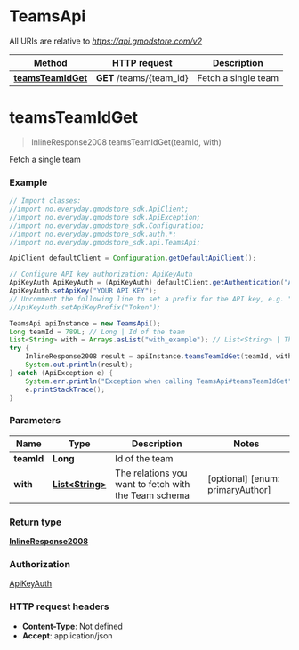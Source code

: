 # TeamsApi

All URIs are relative to *https://api.gmodstore.com/v2*

Method | HTTP request | Description
------------- | ------------- | -------------
[**teamsTeamIdGet**](TeamsApi.md#teamsTeamIdGet) | **GET** /teams/{team_id} | Fetch a single team

<a name="teamsTeamIdGet"></a>
# **teamsTeamIdGet**
> InlineResponse2008 teamsTeamIdGet(teamId, with)

Fetch a single team

### Example
```java
// Import classes:
//import no.everyday.gmodstore_sdk.ApiClient;
//import no.everyday.gmodstore_sdk.ApiException;
//import no.everyday.gmodstore_sdk.Configuration;
//import no.everyday.gmodstore_sdk.auth.*;
//import no.everyday.gmodstore_sdk.api.TeamsApi;

ApiClient defaultClient = Configuration.getDefaultApiClient();

// Configure API key authorization: ApiKeyAuth
ApiKeyAuth ApiKeyAuth = (ApiKeyAuth) defaultClient.getAuthentication("ApiKeyAuth");
ApiKeyAuth.setApiKey("YOUR API KEY");
// Uncomment the following line to set a prefix for the API key, e.g. "Token" (defaults to null)
//ApiKeyAuth.setApiKeyPrefix("Token");

TeamsApi apiInstance = new TeamsApi();
Long teamId = 789L; // Long | Id of the team
List<String> with = Arrays.asList("with_example"); // List<String> | The relations you want to fetch with the Team schema
try {
    InlineResponse2008 result = apiInstance.teamsTeamIdGet(teamId, with);
    System.out.println(result);
} catch (ApiException e) {
    System.err.println("Exception when calling TeamsApi#teamsTeamIdGet");
    e.printStackTrace();
}
```

### Parameters

Name | Type | Description  | Notes
------------- | ------------- | ------------- | -------------
 **teamId** | **Long**| Id of the team |
 **with** | [**List&lt;String&gt;**](String.md)| The relations you want to fetch with the Team schema | [optional] [enum: primaryAuthor]

### Return type

[**InlineResponse2008**](InlineResponse2008.md)

### Authorization

[ApiKeyAuth](../README.md#ApiKeyAuth)

### HTTP request headers

 - **Content-Type**: Not defined
 - **Accept**: application/json

